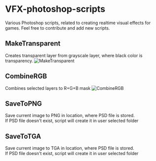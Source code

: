 # VFX-photoshop-scripts
Various Photoshop scripts, related to creating realtime visual effects for games.
Feel free to contribute and add new scripts.

## MakeTransparent
Creates transparent layer from grayscale layer, where black color is transparency.
![](https://vgy.me/AcMd7O.gif "MakeTransparent")

## CombineRGB
Combines selected layers to R+G+B mask
![](https://vgy.me/lclFxW.gif "CombineRGB")

## SaveToPNG
Save current image to PNG in location, where PSD file is stored.  
If PSD file doesn't exist, script will create it in user selected folder

## SaveToTGA
Save current image to TGA in location, where PSD file is stored.  
If PSD file doesn't exist, script will create it in user selected folder